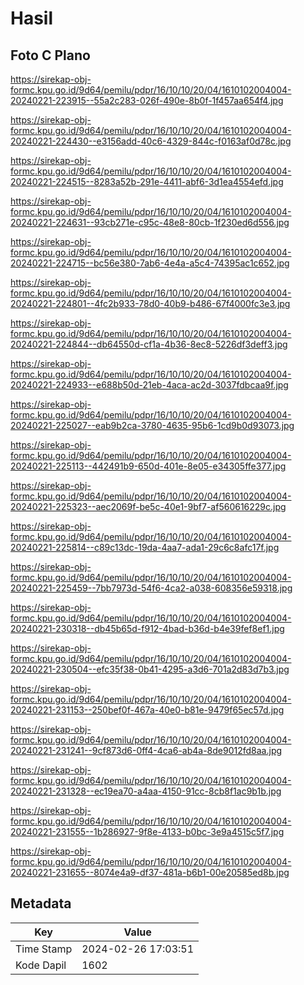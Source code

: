 # Hasil

## Foto C Plano

https://sirekap-obj-formc.kpu.go.id/9d64/pemilu/pdpr/16/10/10/20/04/1610102004004-20240221-223915--55a2c283-026f-490e-8b0f-1f457aa654f4.jpg

https://sirekap-obj-formc.kpu.go.id/9d64/pemilu/pdpr/16/10/10/20/04/1610102004004-20240221-224430--e3156add-40c6-4329-844c-f0163af0d78c.jpg

https://sirekap-obj-formc.kpu.go.id/9d64/pemilu/pdpr/16/10/10/20/04/1610102004004-20240221-224515--8283a52b-291e-4411-abf6-3d1ea4554efd.jpg

https://sirekap-obj-formc.kpu.go.id/9d64/pemilu/pdpr/16/10/10/20/04/1610102004004-20240221-224631--93cb271e-c95c-48e8-80cb-1f230ed6d556.jpg

https://sirekap-obj-formc.kpu.go.id/9d64/pemilu/pdpr/16/10/10/20/04/1610102004004-20240221-224715--bc56e380-7ab6-4e4a-a5c4-74395ac1c652.jpg

https://sirekap-obj-formc.kpu.go.id/9d64/pemilu/pdpr/16/10/10/20/04/1610102004004-20240221-224801--4fc2b933-78d0-40b9-b486-67f4000fc3e3.jpg

https://sirekap-obj-formc.kpu.go.id/9d64/pemilu/pdpr/16/10/10/20/04/1610102004004-20240221-224844--db64550d-cf1a-4b36-8ec8-5226df3deff3.jpg

https://sirekap-obj-formc.kpu.go.id/9d64/pemilu/pdpr/16/10/10/20/04/1610102004004-20240221-224933--e688b50d-21eb-4aca-ac2d-3037fdbcaa9f.jpg

https://sirekap-obj-formc.kpu.go.id/9d64/pemilu/pdpr/16/10/10/20/04/1610102004004-20240221-225027--eab9b2ca-3780-4635-95b6-1cd9b0d93073.jpg

https://sirekap-obj-formc.kpu.go.id/9d64/pemilu/pdpr/16/10/10/20/04/1610102004004-20240221-225113--442491b9-650d-401e-8e05-e34305ffe377.jpg

https://sirekap-obj-formc.kpu.go.id/9d64/pemilu/pdpr/16/10/10/20/04/1610102004004-20240221-225323--aec2069f-be5c-40e1-9bf7-af560616229c.jpg

https://sirekap-obj-formc.kpu.go.id/9d64/pemilu/pdpr/16/10/10/20/04/1610102004004-20240221-225814--c89c13dc-19da-4aa7-ada1-29c6c8afc17f.jpg

https://sirekap-obj-formc.kpu.go.id/9d64/pemilu/pdpr/16/10/10/20/04/1610102004004-20240221-225459--7bb7973d-54f6-4ca2-a038-608356e59318.jpg

https://sirekap-obj-formc.kpu.go.id/9d64/pemilu/pdpr/16/10/10/20/04/1610102004004-20240221-230318--db45b65d-f912-4bad-b36d-b4e39fef8ef1.jpg

https://sirekap-obj-formc.kpu.go.id/9d64/pemilu/pdpr/16/10/10/20/04/1610102004004-20240221-230504--efc35f38-0b41-4295-a3d6-701a2d83d7b3.jpg

https://sirekap-obj-formc.kpu.go.id/9d64/pemilu/pdpr/16/10/10/20/04/1610102004004-20240221-231153--250bef0f-467a-40e0-b81e-9479f65ec57d.jpg

https://sirekap-obj-formc.kpu.go.id/9d64/pemilu/pdpr/16/10/10/20/04/1610102004004-20240221-231241--9cf873d6-0ff4-4ca6-ab4a-8de9012fd8aa.jpg

https://sirekap-obj-formc.kpu.go.id/9d64/pemilu/pdpr/16/10/10/20/04/1610102004004-20240221-231328--ec19ea70-a4aa-4150-91cc-8cb8f1ac9b1b.jpg

https://sirekap-obj-formc.kpu.go.id/9d64/pemilu/pdpr/16/10/10/20/04/1610102004004-20240221-231555--1b286927-9f8e-4133-b0bc-3e9a4515c5f7.jpg

https://sirekap-obj-formc.kpu.go.id/9d64/pemilu/pdpr/16/10/10/20/04/1610102004004-20240221-231655--8074e4a9-df37-481a-b6b1-00e20585ed8b.jpg


## Metadata

| Key        | Value               |
| ---------- | ------------------- |
| Time Stamp | 2024-02-26 17:03:51 |
| Kode Dapil | 1602                |



